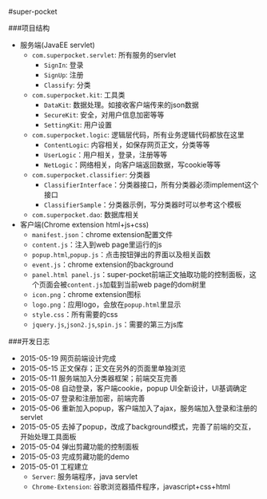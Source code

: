 #super-pocket

###项目结构
- 服务端(JavaEE servlet)
    - `com.superpocket.servlet`: 所有服务的servlet
        - `SignIn`: 登录
        - `SignUp`: 注册
        - `Classify`: 分类
    - `com.superpocket.kit`: 工具类
        - `DataKit`: 数据处理。如接收客户端传来的json数据
        - `SecureKit`: 安全，对用户信息加密等等
        - `SettingKit`: 用户设置
    - `com.superpocket.logic`: 逻辑层代码，所有业务逻辑代码都放在这里
        - `ContentLogic`: 内容相关，如保存网页正文，分类等等
        - `UserLogic`：用户相关，登录，注册等等
        - `NetLogic`：网络相关，向客户端返回数据，写cookie等等
    - `com.superpocket.classifier`: 分类器
        - `ClassifierInterface`：分类器接口，所有分类器必须implement这个接口
        - `ClassifierSample`：分类器示例，写分类器时可以参考这个模板
    - `com.superpocket.dao`: 数据库相关  
- 客户端(Chrome extension html+js+css)
	- `manifest.json`：chrome extension配置文件
	- `content.js`：注入到web page里运行的js
	- `popup.html`,`popup.js`：点击按钮弹出的界面以及相关函数
	- `event.js`：chrome extension的background
	- `panel.html panel.js`：super-pocket前端正文抽取功能的控制面板，这个页面会被`content.js`加载到当前web page的dom树里
	- `icon.png`：chrome extension图标
	- `logo.png`：应用logo，会放在`popup.html`里显示
	- `style.css`：所有需要的css
	- `jquery.js`,`json2.js`,`spin.js`：需要的第三方js库

###开发日志
- 2015-05-19 网页前端设计完成
- 2015-05-15 正文保存；正文在另外的页面里单独浏览
- 2015-05-11 服务端加入分类器框架；前端交互完善
- 2015-05-08 自动登录，客户端cookie，popup UI全新设计，UI基调确定  
- 2015-05-07 登录和注册加密，前端完善
- 2015-05-06 重新加入popup，客户端加入了ajax，服务端加入登录和注册的servlet
- 2015-05-05 去掉了popup，改成了background模式，完善了前端的交互，开始处理工具面板
- 2015-05-04 弹出剪藏功能的控制面板
- 2015-05-03 完成剪藏功能的demo
- 2015-05-01 工程建立
  - `Server`: 服务端程序，java servlet
  - `Chrome-Extension`: 谷歌浏览器插件程序，javascript+css+html
